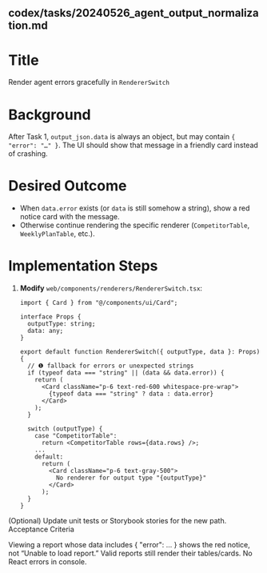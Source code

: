 ## codex/tasks/20240526_agent_output_normalization.md

# Title
Render agent errors gracefully in `RendererSwitch`

# Background
After Task 1, `output_json.data` is always an object, but may contain
`{ "error": "…" }`. The UI should show that message in a friendly card instead
of crashing.

# Desired Outcome
* When `data.error` exists (or `data` is still somehow a string), show a red
  notice card with the message.
* Otherwise continue rendering the specific renderer (`CompetitorTable`,
  `WeeklyPlanTable`, etc.).

# Implementation Steps
1. **Modify** `web/components/renderers/RendererSwitch.tsx`:
   ```tsx
   import { Card } from "@/components/ui/Card";

   interface Props {
     outputType: string;
     data: any;
   }

   export default function RendererSwitch({ outputType, data }: Props) {
     // ❶ fallback for errors or unexpected strings
     if (typeof data === "string" || (data && data.error)) {
       return (
         <Card className="p-6 text-red-600 whitespace-pre-wrap">
           {typeof data === "string" ? data : data.error}
         </Card>
       );
     }

     switch (outputType) {
       case "CompetitorTable":
         return <CompetitorTable rows={data.rows} />;
       ...
       default:
         return (
           <Card className="p-6 text-gray-500">
             No renderer for output type "{outputType}"
           </Card>
         );
     }
   }
(Optional) Update unit tests or Storybook stories for the new path.
Acceptance Criteria

Viewing a report whose data includes { "error": … } shows the red notice,
not “Unable to load report.”
Valid reports still render their tables/cards.
No React errors in console.